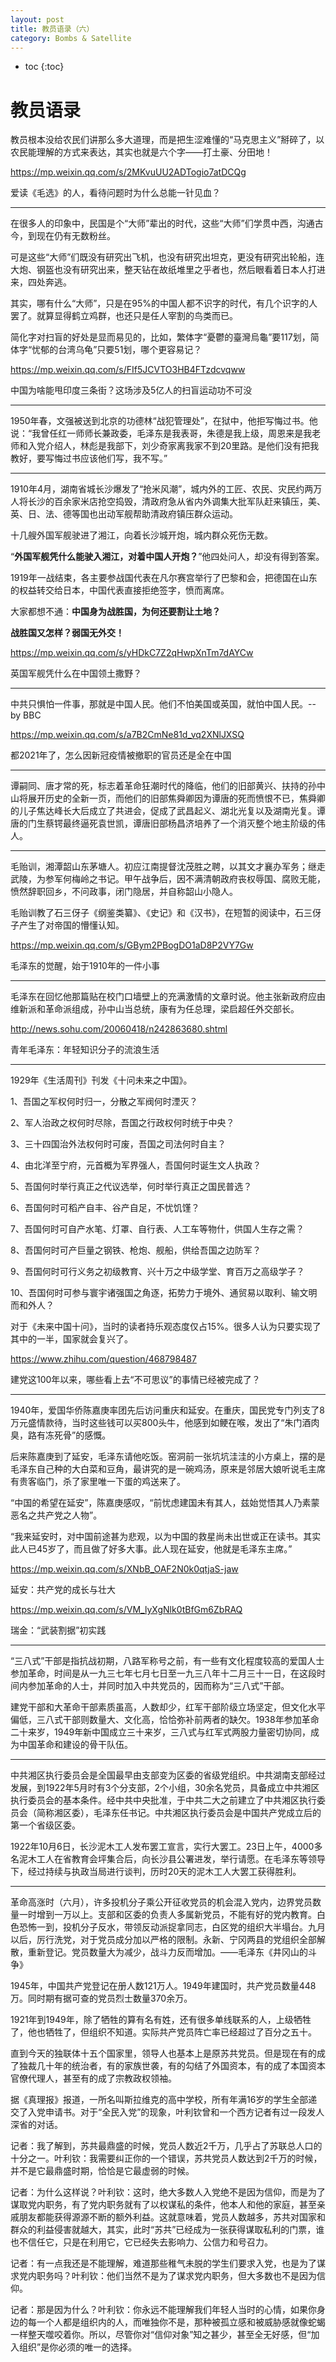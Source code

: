 ```yaml
---
layout: post
title: 教员语录（六）
category: Bombs & Satellite 
---
```


* toc
{:toc}

# 教员语录

教员根本没给农民们讲那么多大道理，而是把生涩难懂的“马克思主义”掰碎了，以农民能理解的方式来表达，其实也就是六个字——打土豪、分田地！

https://mp.weixin.qq.com/s/2MKvuUU2ADTogio7atDCQg

爱读《毛选》的人，看待问题时为什么总能一针见血？

---

在很多人的印象中，民国是个“大师”辈出的时代，这些“大师”们学贯中西，沟通古今，到现在仍有无数粉丝。

可是这些“大师”们既没有研究出飞机，也没有研究出坦克，更没有研究出轮船，连大炮、钢盔也没有研究出来，整天钻在故纸堆里之乎者也，然后眼看着日本人打进来，四处奔逃。

其实，哪有什么“大师”，只是在95%的中国人都不识字的时代，有几个识字的人罢了。就算显得鹤立鸡群，也还只是任人宰割的鸟类而已。

简化字对扫盲的好处是显而易见的，比如，繁体字“憂鬱的臺灣烏龜”要117划，简体字“忧郁的台湾乌龟”只要51划，哪个更容易记？

https://mp.weixin.qq.com/s/FIf5JCVTO3HB4FTzdcvqww

中国为啥能甩印度三条街？这场涉及5亿人的扫盲运动功不可没

---

1950年春，文强被送到北京的功德林“战犯管理处”，在狱中，他拒写悔过书。他说：“我曾任红一师师长兼政委，毛泽东是我表哥，朱德是我上级，周恩来是我老师和入党介绍人，林彪是我部下，刘少奇家离我家不到20里路。是他们没有把我教好，要写悔过书应该他们写，我不写。”

---

1910年4月，湖南省城长沙爆发了“抢米风潮”，城内外的工匠、农民、灾民约两万人将长沙的百余家米店抢空捣毁，清政府急从省内外调集大批军队赶来镇压，美、英、日、法、德等国也出动军舰帮助清政府镇压群众运动。

十几艘外国军舰驶进了湘江，向着长沙城开炮，城内群众死伤无数。

“**外国军舰凭什么能驶入湘江，对着中国人开炮？**”他四处问人，却没有得到答案。

1919年一战结束，各主要参战国代表在凡尔赛宫举行了巴黎和会，把德国在山东的权益转交给日本，中国代表直接拒绝签字，愤而离席。

大家都想不通：**中国身为战胜国，为何还要割让土地？**

**战胜国又怎样？弱国无外交！**

https://mp.weixin.qq.com/s/yHDkC7Z2qHwpXnTm7dAYCw

英国军舰凭什么在中国领土撒野？

---

中共只惧怕一件事，那就是中国人民。他们不怕美国或英国，就怕中国人民。--by BBC

https://mp.weixin.qq.com/s/a7B2CmNe81d_vq2XNlJXSQ

都2021年了，怎么因新冠疫情被撤职的官员还是全在中国

---

谭嗣同、唐才常的死，标志着革命狂潮时代的降临，他们的旧部黄兴、扶持的孙中山将展开历史的全新一页，而他们的旧部焦舜卿因为谭唐的死而愤恨不已，焦舜卿的儿子焦达峰长大后成立了共进会，促成了武昌起义、湖北光复以及湖南光复。谭唐的门生蔡锷最终逼死袁世凯，谭唐旧部杨昌济培养了一个消灭整个地主阶级的伟人。

---

毛贻训，湘潭韶山东茅塘人。初应江南提督沈茂胜之聘，以其文才襄办军务；继走武陵，为参军何梅岭之书记。甲午战争后，因不满清朝政府丧权辱国、腐败无能，愤然辞职回乡，不问政事，闭门隐居，并自称韶山小隐人。

毛贻训教了石三伢子《纲鉴类纂》、《史记》和《汉书》，在短暂的阅读中，石三伢子产生了对帝国的懵懂认知。

https://mp.weixin.qq.com/s/GBym2PBogDO1aD8P2VY7Gw

毛泽东的觉醒，始于1910年的一件小事

---

毛泽东在回忆他那篇贴在校门口墙壁上的充满激情的文章时说。他主张新政府应由维新派和革命派组成，孙中山当总统，康有为任总理，梁启超任外交部长。

http://news.sohu.com/20060418/n242863680.shtml

青年毛泽东：年轻知识分子的流浪生活

---

1929年《生活周刊》刊发《十问未来之中国》。

1、吾国之军权何时归一，分散之军阀何时湮灭？

2、军人治政之权何时尽除，吾国之行政权何时统于中央？

3、三十四国治外法权何时可废，吾国之司法何时自主？

4、由北洋至宁府，元首概为军界强人，吾国何时诞生文人执政？

5、吾国何时举行真正之代议选举，何时举行真正之国民普选？

6、吾国何时可稻产自丰、谷产自足，不忧饥馑？

7、吾国何时可自产水笔、灯罩、自行表、人工车等物什，供国人生存之需？

8、吾国何时可产巨量之钢铁、枪炮、舰船，供给吾国之边防军？

9、吾国何时可行义务之初级教育、兴十万之中级学堂、育百万之高级学子？

10、吾国何时可参与寰宇诸强国之角逐，拓势力于境外、通贸易以取利、输文明而和外人？

对于《未来中国十问》，当时的读者持乐观态度仅占15%。很多人认为只要实现了其中的一半，国家就会复兴了。

https://www.zhihu.com/question/468798487

建党这100年以来，哪些看上去“不可思议”的事情已经被完成了？

---

1940年，爱国华侨陈嘉庚率团先后访问重庆和延安。在重庆，国民党专门列支了8万元盛情款待，当时这些钱可以买800头牛，他感到如鲠在喉，发出了“朱门酒肉臭，路有冻死骨”的感慨。

后来陈嘉庚到了延安，毛泽东请他吃饭。窑洞前一张坑坑洼洼的小方桌上，摆的是毛泽东自己种的大白菜和豆角，最讲究的是一碗鸡汤，原来是邻居大娘听说毛主席有贵客临门，杀了家里唯一下蛋的鸡送来了。

“中国的希望在延安”，陈嘉庚感叹，“前忧虑建国未有其人，兹始觉悟其人乃素蒙恶名之共产党之人物”。

“我来延安时，对中国前途甚为悲观，以为中国的救星尚未出世或正在读书。其实此人已45岁了，而且做了好多大事。此人现在延安，他就是毛泽东主席。”

https://mp.weixin.qq.com/s/XNbB_OAF2N0k0qtjaS-jaw

延安：共产党的成长与壮大

https://mp.weixin.qq.com/s/VM_lyXgNlk0tBfGm6ZbRAQ

瑞金：“武装割据”初实践

---

“三八式”干部是指抗战初期，八路军称号之前，有一些有文化程度较高的爱国人士参加革命，时间是从一九三七年七月七日至一九三八年十二月三十一日，在这段时间内参加革命的人士，并同时加入中共党员的，因而称为“三八式”干部。

建党干部和大革命干部素质虽高，人数却少，红军干部阶级立场坚定，但文化水平偏低，三八式干部则数量大、文化高，恰恰弥补前两者的缺欠。1938年参加革命二十来岁，1949年新中国成立三十来岁，三八式与红军式两股力量密切协同，成为中国革命和建设的骨干队伍。

---

中共湘区执行委员会是全国最早由支部变为区委的省级党组织。中共湖南支部经过发展，到1922年5月时有3个分支部，2个小组，30余名党员，具备成立中共湘区执行委员会的基本条件。经中共中央批准，于中共二大之前建立了中共湘区执行委员会（简称湘区委），毛泽东任书记。中共湘区执行委员会是中国共产党成立后的第一个省级区委。

1922年10月6日，长沙泥木工人发布罢工宣言，实行大罢工。23日上午，4000多名泥木工人在省教育会坪集合后，向长沙县公署进发，举行请愿。在毛泽东等领导下，经过持续与执政当局进行谈判，历时20天的泥木工人大罢工获得胜利。

---

革命高涨时（六月），许多投机分子乘公开征收党员的机会混入党内，边界党员数量一时增到一万以上。支部和区委的负责人多属新党员，不能有好的党内教育。白色恐怖一到，投机分子反水，带领反动派捉拿同志，白区党的组织大半塌台。九月以后，厉行洗党，对于党员成分加以严格的限制。永新、宁冈两县的党组织全部解散，重新登记。党员数量大为减少，战斗力反而增加。——毛泽东《井冈山的斗争》

1945年，中国共产党登记在册人数121万人。1949年建国时，共产党员数量448万。同时期有据可查的党员烈士数量370余万。

1921年到1949年，除了牺牲的算有名有姓，还有很多单线联系的人，上级牺牲了，他也牺牲了，但组织不知道。实际共产党员阵亡率已经超过了百分之五十。

直到今天的独联体十五个国家里，领导人也基本上是原苏共党员。但是现在有的成了独裁几十年的统治者，有的家族世袭，有的勾结了外国资本，有的成了本国资本官僚代理人，甚至有的成了宗教政权领袖。

据《真理报》报道，一所名叫斯拉维克的高中学校，所有年满16岁的学生全部递交了入党申请书。对于“全民入党”的现象，叶利钦曾和一个西方记者有过一段发人深省的对话。

记者：我了解到，苏共最鼎盛的时候，党员人数近2千万，几乎占了苏联总人口的十分之一。叶利钦：我需要纠正你的一个错误，苏共党员人数达到2千万的时候，并不是它最鼎盛时期，恰恰是它最虚弱的时候。

记者：为什么这样说？叶利钦：这时，绝大多数人入党绝不是因为信仰，而是为了谋取党内职务，有了党内职务就有了以权谋私的条件，他本人和他的家庭，甚至亲戚朋友都能获得源源不断的额外利益。这就意味着，党员人数越多，苏共对国家和群众的利益侵害就越大，其实，此时“苏共”已经成为一张获得谋取私利的门票，谁也不信任它，只是在利用它，它已经失去影响力、公信力和号召力。 

记者：有一点我还是不能理解，难道那些稚气未脱的学生们要求入党，也是为了谋求党内职务吗？叶利钦：他们当然不是为了谋求党内职务，但大多数也不是因为信仰。

记者：那是因为什么？叶利钦：你永远不能理解我们年轻人当时的心情，如果你身边的每一个人都是组织内的人，而唯独你不是，那种被孤立感和被威胁感就像蛇蝎一样整天噬咬着你。所以，尽管你对“信仰对象”知之甚少，甚至全无好感，但“加入组织”是你必须的唯一的选择。
